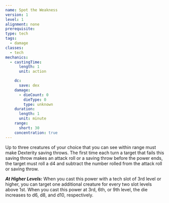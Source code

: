 ```yaml
---
name: Spot the Weakness
version: 1
level: 1
alignment: none
prerequisite: 
type: tech
tags:
  - damage
classes:
  - tech
mechanics:
  - castingTime:
      length: 1
      unit: action

    dc:
      save: dex
    damage:
      - dieCount: 0
        dieType: 0
        type: unknown
    duration:
      length: 1
      unit: minute
    range:
      short: 30
    concentration: true
---
```

Up to three creatures of your choice that you can see within range must make Dexterity saving throws. The first time each turn a target that fails this saving throw makes an attack roll or a saving throw before the power ends, the target must roll a d4 and subtract the number rolled from the attack roll or saving throw.

***__At Higher Levels__:*** When you cast this power with a tech slot of 3rd level or higher, you can target one additional creature for every two slot levels above 1st. When you cast this power at 3rd, 6th, or 9th level, the die increases to d6, d8, and d10, respectively.
    